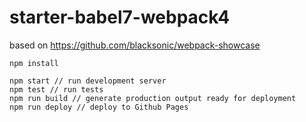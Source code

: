 # starter-babel7-webpack4

based on https://github.com/blacksonic/webpack-showcase

```
npm install

npm start // run development server
npm test // run tests
npm run build // generate production output ready for deployment
npm run deploy // deploy to Github Pages
```
